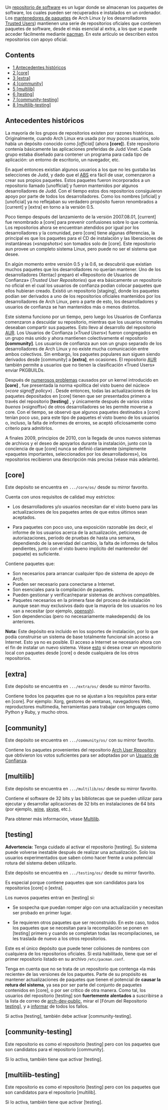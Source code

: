 Un [repositorio de software](https://en.wikipedia.org/wiki/es:Repositorio "wikipedia:es:Repositorio") es un lugar donde se almacenan los paquetes de software, los cuales pueden ser recuperados e instalados en un ordenador. Los [mantenedores de paquetes](/index.php/Package_Maintainer "Package Maintainer") de Arch Linux (y los desarrolladores [Trusted Users](/index.php/Trusted_Users "Trusted Users")) mantienen una serie de repositorios oficiales que contienen paquetes de software, desde el más esencial al extra, a los que se puede acceder fácilmente mediante [pacman](/index.php/Pacman_(Espa%C3%B1ol) "Pacman (Español)"). En este artículo se describen estos repositorios con apoyo oficial.

## Contents

*   [1 Antecedentes históricos](#Antecedentes_hist.C3.B3ricos)
*   [2 [core]](#.5Bcore.5D)
*   [3 [extra]](#.5Bextra.5D)
*   [4 [community]](#.5Bcommunity.5D)
*   [5 [multilib]](#.5Bmultilib.5D)
*   [6 [testing]](#.5Btesting.5D)
*   [7 [community-testing]](#.5Bcommunity-testing.5D)
*   [8 [multilib-testing]](#.5Bmultilib-testing.5D)

## Antecedentes históricos

La mayoría de los grupos de repositorios existen por razones históricas. Originalmente, cuando Arch Linux era usada por muy pocos usuarios, solo había un depósito conocido como _[official]_ (ahora **[core]**). Este repositorio contenía básicamente las aplicaciones preferidas de Judd Vinet. Cada grupo estaba diseñado para contener un programa para cada tipo de aplicación: un entorno de escritorio, un navegador, etc.

En aquel entonces existían algunos usuarios a los que no les gustaba las selecciones de Judd, y dado que el [ABS](/index.php/Arch_Build_System_(Espa%C3%B1ol) "Arch Build System (Español)") era fácil de usar, comenzaron a crear sus propios paquetes. Estos paquetes fueron incorporados a un repositorio llamado [unofficial] y fueron mantenidos por algunos desarrolladores de Judd. Con el tiempo estos dos repositorios consiguieron apoyo por parte de todos los desarrolladores. Como los nombres [oficial] y [unoficial] ya no reflejaban su verdadero propósito fueron renombrados a [current] y [extra] en torno a la versión 0.5\.

Poco tiempo después del lanzamiento de la versión 2007.08.01, [current] fue renombrado a [core] para prevenir confusiones sobre lo que contenía. Los repositorios ahora se encuentran atendidos por igual por los desarrolladores y la comunidad, pero [core] tiene algunas diferencias, la principal es que los paquetes para el CD de instalación y las liberaciones de instantáneas (_«snapshots»_) son tomados solo de [core]. Este repositorio aun provee un completo sistema Linux, pero puede no ser el sistema que desee.

En algún momento entre versión 0.5 y la 0.6, se descubrió que existían muchos paquetes que los desarrolladores no querían mantener. Uno de los desarrolladores (Xentac) preparó el «Repositorio de Usuarios de Confianza» (_Trusted User Repositories_) que era básicamente un repositorio no oficial en el cual los usuarios de confianza podían colocar paquetes que ellos hubieran creado. Existió un repositorio [staging], donde los paquetes podían ser derivados a uno de los repositorios oficiales mantenidos por los desarrolladores de Arch Linux, pero a parte de esto, los desarrolladores y usuarios de confianza se han mantenidos más o menos distintos.

Este sistema funciono por un tiempo, pero luego los Usuarios de Confianza comenzaron a descuidar su repositorio, mientras que los usuarios normales deseaban compartir sus paquetes. Esto llevo al desarrollo del repositorio [AUR](https://aur.archlinux.org/). Los Usuarios de Confianza (_«Trued Users»_) fueron congregados en un grupo más unido y ahora mantienen colectivamente el repositorio **[community]**. Los usuarios de confianza aun son un grupo separado de los desarrolladores de Arch Linux y no existe mucha comunicación entre ambos colectivos. Sin embargo, los paquetes populares aun siguen siendo derivados desde [community] a **[extra]**, en ocasiones. El repositorio [AUR](https://aur.archlinux.org/) también permite a usuarios que no tienen la clasificación «Trued Users» enviar PKGBUILDs.

Después de [numerosos problemas](https://www.archlinux.org/news/please-avoid-kernel-261614-1/) causados por un kernel introducido en **[core]** , fue presentada la norma «política del visto bueno del núcleo» (_«core signoff policy»_) . Desde entonces, todas las actualizaciones de los paquetes depositados en [core] tienen que ser presentados primero a través del repositorio **[testing]** , y únicamente después de varios _vistos buenos_ («signoffs») de otros desarrolladores se les permite moverse a core. Con el tiempo, se observó que algunos paquetes destinados a [core] tenían poco uso, para este tipo de paquetes el visto bueno de los usuarios o, incluso, la falta de informes de errores, se aceptó oficiosamente como criterio para admitirlos.

A finales 2009, principios de 2010, con la llegada de unos nuevos sistemas de archivos y el deseo de apoyarlos durante la instalación, junto con la conciencia de que [core] nunca se definió claramente (simplemente «paquetes importantes, seleccionados por los desarrolladores»), los repositorios recibieron una descripción más precisa (véase más adelante).

## [core]

Este depósito se encuentra en `.../core/os/` desde su mirror favorito.

Cuenta con unos requisitos de calidad muy estrictos:

*   Los desarrolladores y/o usuarios necesitan dar el visto bueno para las actualizaciones de los paquetes antes de que estos últimos sean aceptados.

*   Para paquetes con poco uso, una exposición razonable (es decir, el informe de los usuarios acerca de la actualización, peticiones de autoriazaciones, período de pruebas de hasta una semana, dependiendo de la severidad del cambio, la falta de informes de fallos pendientes, junto con el visto bueno implícito del mantenedor del paquete) es suficiente.

Contiene paquetes que:

*   Son necesarios para arrancar cualquier tipo de sistema de apoyo de Arch.
*   Pueden ser necesario para conectarse a Internet.
*   Son esenciales para la compilación de paquetes.
*   Pueden gestionar y verificar/reparar sistemas de archivos compatibles.
*   Paquetes necesarios en la primera fase del proceso de instalación aunque sean muy exclusivos dado que la mayoría de los usuarios no los van a necesitar (por ejemplo, [openssh](https://www.archlinux.org/packages/?name=openssh)).
*   Son dependencias (pero no necesariamente makedepends) de los anteriores.

**Nota:** Este depósito era incluido en los soportes de instalación, por lo que podía construirse un sistema de base totalmente funcional sin acceso a Internet. Esto ya no es posible. El acceso a Internet se necesario ahora con el fin de instalar un nuevo sistema. Véase [esto](/index.php/Pacman_tips#Installing_packages_from_a_CD.2FDVD_or_USB_stick "Pacman tips") si desea crear un repositorio local con paquetes desde [core] o desde cualquiera de los otros repositorios.

## [extra]

Este depósito se encuentra en `.../extra/os/` desde su mirror favorito.

Contiene todos los paquetes que no se ajustan a los requisitos para estar en [core]. Por ejemplo: Xorg, gestores de ventanas, navegadores Web, reproductores multimedia, herramientas para trabajar con lenguajes como Python y Ruby, y mucho otros.

## [community]

Este depósito se encuentra en `.../community/os/` con su mirror favorito.

Contiene los paquetes provenientes del repositorio [Arch User Repository](/index.php/Arch_User_Repository "Arch User Repository") que obtivieron los votos suficientes para ser adoptadas por un [Usuario de Confianza](/index.php/Trusted_Users "Trusted Users").

## [multilib]

Este depósito se encuentra en `.../multilib/os/` desde su mirror favorito.

Contiene el software de 32 bits y las bibliotecas que se pueden utilizar para ejecutar y desarrollar aplicaciones de 32 bits en instalaciones de 64 bits (por ejemplo, [wine](https://www.archlinux.org/packages/?name=wine), [skype](https://www.archlinux.org/packages/?name=skype), etc.).

Para obtener más información, véase [Multilib](/index.php/Multilib "Multilib").

## [testing]

**Advertencia:** Tenga cuidado al activar el repositorio [testing]. Su sistema puede volverse inestable después de realizar una actualización. Solo los usuarios experimentados que saben cómo hacer frente a una potencial rotura del sistema deben utilizarlo.

Este depósito se encuentra en `.../testing/os/` desde su mirror favorito.

Es especial porque contiene paquetes que son candidatos para los repositorios [core] o [extra].

Los nuevos paquetes entran en [testing] si:

*   Se sospecha que puedan romper algo con una actualización y necesitan ser probado en primer lugar.

*   Se requieren otros paquetes que ser reconstruido. En este caso, todos los paquetes que se necesitan para la recompilación se ponen en [testing] primero y cuando se completan todas las recompilaciones, se les traslada de nuevo a los otros repositorios.

Este es el único depósito que puede tener colisiones de nombres con cualquiera de los repositorios oficiales. Si está habilitado, tiene que ser el primer repositorio listado en su archivo `/etc/pacman.conf`.

Tenga en cuenta que no se trata de un repositorio que contenga «la más reciente» de las versiones de los paquetes. Parte de su propósito es mantener actualizaciones de paquetes que tienen el potencial de **causar la rotura del sistema**, ya sea por ser parte del conjunto de paquetes contenidos en [core], o por ser crítico de otra manera. Como tal, los usuarios del repositorio [testing] son **fuertemente alentados** a suscribirse a la lista de correo de [arch-dev-public](https://mailman.archlinux.org/mailman/listinfo/arch-dev-public), mirar el [Fórum del Repositorio [testing](https://bbs.archlinux.org/viewforum.php?id=49)], y a [informar](https://bugs.archlinux.org/) de todos los fallos.

Si activa [testing], también debe activar [community-testing].

## [community-testing]

Este repositorio es como el repositorio [testing] pero con los paquetes que son candidatos para el repositorio [community].

Si lo activa, también tiene que activar [testing].

## [multilib-testing]

Este repositorio es como el repositorio [testing] pero con los paquetes que son candidatos para el repositorio [multilib].

Si lo activa, también tiene que activar [testing].